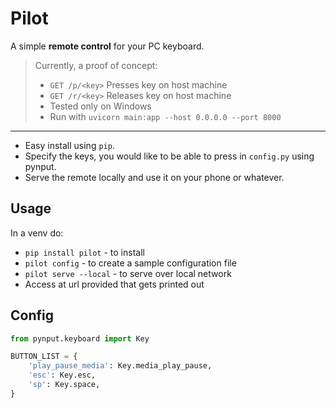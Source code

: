 # Pilot

A simple **remote control** for your PC keyboard.

> Currently, a proof of concept:
> - `GET /p/<key>` Presses key on host machine
> - `GET /r/<key>` Releases key on host machine
> - Tested only on Windows
> - Run with `uvicorn main:app --host 0.0.0.0 --port 8000`

---

- Easy install using `pip`.
- Specify the keys, you would like to be able to press in `config.py` using pynput.
- Serve the remote locally and use it on your phone or whatever. 

## Usage
In a venv do:
- `pip install pilot` - to install
- `pilot config` - to create a sample configuration file
- `pilot serve --local` - to serve over local network
- Access at url provided that gets printed out 

## Config

```python
from pynput.keyboard import Key

BUTTON_LIST = {
    'play_pause_media': Key.media_play_pause,
    'esc': Key.esc,
    'sp': Key.space,
}
```

